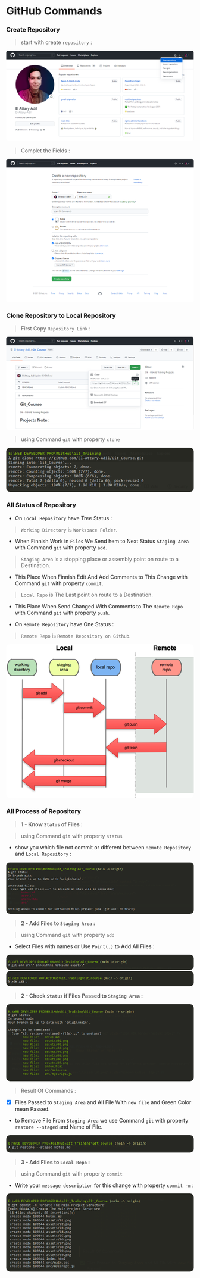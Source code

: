 # GitHub Commands

### Create Repository
> start with create `repository` :

<img src=".\assets\01.png" style="zoom:50%;border-radius: 10px;" />

> Complet the Fields :

<img src=".\assets\02.png" style="zoom:50%;border-radius: 10px;" />

### Clone Repository to Local Repository
> First Copy `Repository Link` :

<img src=".\assets\03.png" style="zoom:50%;border-radius: 10px;" />

> using Command `git` with property `clone`

<img src=".\assets\04.png" style="border-radius: 10px;" />

### All Status of Repository
* On `Local Repository` have Tree Status :
> `Working Directory` is `Workspace Folder`.
* When Finnish Work in `Files` We Send hem to Next Status `Staging Area` with Command `git` with property `add`.
> `Staging Area` is a stopping place or assembly point on route to a Destination.
* This Place When Finnish Edit And Add Comments to This Change with Command `git` with property `commit`.
> `Local Repo` is The Last point on route to a Destination.
* This Place When Send Changed With Comments to The `Remote Repo` with Command `git` with property `push`.



* On `Remote Repository` have One Status :
> `Remote Repo` is `Remote Repository on Github`.


<img src=".\assets\05.png" style="zoom:80%;border-radius: 10px;" />


### All Process of Repository
> **1 - Know `Status` of Files :**

> using Command `git` with property `status`
* show you which file not commit or different between `Remote Repository` and `Local Repository` :

<img src=".\assets\06.png" style="border-radius: 10px;" />

> **2 - Add Files to `Staging Area` :**

> using Command `git` with property `add`
* Select Files with names or Use `Point(.)` to Add All Files :

<img src=".\assets\07.png" style="border-radius: 10px;" />

<img src=".\assets\08.png" style="border-radius: 10px;" />

> **2 - Check `Status` if Files Passed to `Staging Area` :**

<img src=".\assets\09.png" style="border-radius: 10px;" />

> Result Of Commands :
- [x] Files Passed to `Staging Area` and All File With `new file` and Green Color mean Passed.
* to Remove File From `Staging Area` we use Command `git` with property `restore --staged` and Name of File.

<img src=".\assets\10.png" style="border-radius: 10px;" />

> **3 - Add Files to `Local Repo` :**

> using Command `git` with property `commit`
* Write your `message description` for this change with property `commit -m` :

<img src=".\assets\11.png" style="border-radius: 10px;" />


